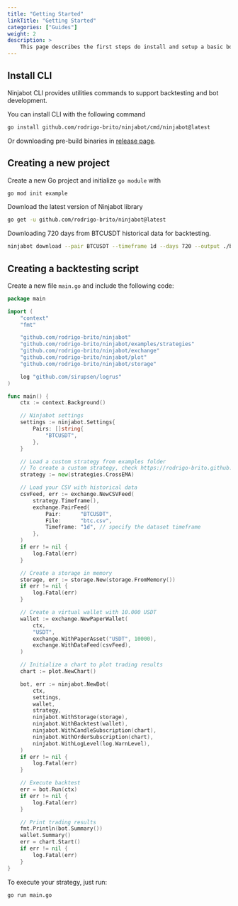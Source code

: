 ```yaml
---
title: "Getting Started"
linkTitle: "Getting Started"
categories: ["Guides"]
weight: 2
description: >
    This page describes the first steps do install and setup a basic bot with Ninjabot
---
```


## Install CLI

Ninjabot CLI provides utilities commands to support backtesting and bot development.

You can install CLI with the following command
```bash
go install github.com/rodrigo-brito/ninjabot/cmd/ninjabot@latest
```
Or downloading pre-build binaries in [release page](https://github.com/rodrigo-brito/ninjabot/releases).

## Creating a new project

Create a new Go project and initialize `go module` with

```bash
go mod init example
```

Download the latest version of Ninjabot library
```bash
go get -u github.com/rodrigo-brito/ninjabot@latest
```

Downloading 720 days from BTCUSDT historical data for backtesting.
```bash
ninjabot download --pair BTCUSDT --timeframe 1d --days 720 --output ./btc.csv
```

## Creating a backtesting script

Create a new file `main.go` and include the following code:

```go
package main

import (
	"context"
	"fmt"

	"github.com/rodrigo-brito/ninjabot"
	"github.com/rodrigo-brito/ninjabot/examples/strategies"
	"github.com/rodrigo-brito/ninjabot/exchange"
	"github.com/rodrigo-brito/ninjabot/plot"
	"github.com/rodrigo-brito/ninjabot/storage"

	log "github.com/sirupsen/logrus"
)

func main() {
	ctx := context.Background()

	// Ninjabot settings
	settings := ninjabot.Settings{
		Pairs: []string{
			"BTCUSDT",
		},
	}

	// Load a custom strategy from examples folder
	// To create a custom strategy, check https://rodrigo-brito.github.io/ninjabot/docs/strategy/.
	strategy := new(strategies.CrossEMA)

	// Load your CSV with historical data
	csvFeed, err := exchange.NewCSVFeed(
		strategy.Timeframe(),
		exchange.PairFeed{
			Pair:      "BTCUSDT",
			File:      "btc.csv",
			Timeframe: "1d", // specify the dataset timeframe
		},
	)
	if err != nil {
		log.Fatal(err)
	}

	// Create a storage in memory
	storage, err := storage.New(storage.FromMemory())
	if err != nil {
		log.Fatal(err)
	}

	// Create a virtual wallet with 10.000 USDT
	wallet := exchange.NewPaperWallet(
		ctx,
		"USDT",
		exchange.WithPaperAsset("USDT", 10000),
		exchange.WithDataFeed(csvFeed),
	)

	// Initialize a chart to plot trading results
	chart := plot.NewChart()

	bot, err := ninjabot.NewBot(
		ctx,
		settings,
		wallet,
		strategy,
		ninjabot.WithStorage(storage),
		ninjabot.WithBacktest(wallet),
		ninjabot.WithCandleSubscription(chart),
		ninjabot.WithOrderSubscription(chart),
		ninjabot.WithLogLevel(log.WarnLevel),
	)
	if err != nil {
		log.Fatal(err)
	}

	// Execute backtest
	err = bot.Run(ctx)
	if err != nil {
		log.Fatal(err)
	}

	// Print trading results
	fmt.Println(bot.Summary())
	wallet.Summary()
	err = chart.Start()
	if err != nil {
		log.Fatal(err)
	}
}
```

To execute your strategy, just run:

```bash
go run main.go
```

